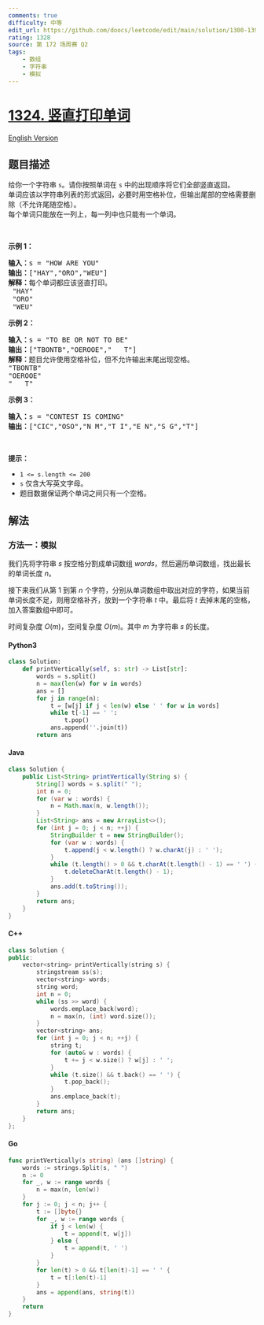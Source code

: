 ```yaml
---
comments: true
difficulty: 中等
edit_url: https://github.com/doocs/leetcode/edit/main/solution/1300-1399/1324.Print%20Words%20Vertically/README.md
rating: 1328
source: 第 172 场周赛 Q2
tags:
    - 数组
    - 字符串
    - 模拟
---
```


<!-- problem:start -->

# [1324. 竖直打印单词](https://leetcode.cn/problems/print-words-vertically)

[English Version](/solution/1300-1399/1324.Print%20Words%20Vertically/README_EN.md)

## 题目描述

<!-- description:start -->

<p>给你一个字符串&nbsp;<code>s</code>。请你按照单词在 <code>s</code> 中的出现顺序将它们全部竖直返回。<br>
单词应该以字符串列表的形式返回，必要时用空格补位，但输出尾部的空格需要删除（不允许尾随空格）。<br>
每个单词只能放在一列上，每一列中也只能有一个单词。</p>

<p>&nbsp;</p>

<p><strong>示例 1：</strong></p>

<pre><strong>输入：</strong>s = &quot;HOW ARE YOU&quot;
<strong>输出：</strong>[&quot;HAY&quot;,&quot;ORO&quot;,&quot;WEU&quot;]
<strong>解释：</strong>每个单词都应该竖直打印。 
 &quot;HAY&quot;
&nbsp;&quot;ORO&quot;
&nbsp;&quot;WEU&quot;
</pre>

<p><strong>示例 2：</strong></p>

<pre><strong>输入：</strong>s = &quot;TO BE OR NOT TO BE&quot;
<strong>输出：</strong>[&quot;TBONTB&quot;,&quot;OEROOE&quot;,&quot;   T&quot;]
<strong>解释：</strong>题目允许使用空格补位，但不允许输出末尾出现空格。
&quot;TBONTB&quot;
&quot;OEROOE&quot;
&quot;   T&quot;
</pre>

<p><strong>示例 3：</strong></p>

<pre><strong>输入：</strong>s = &quot;CONTEST IS COMING&quot;
<strong>输出：</strong>[&quot;CIC&quot;,&quot;OSO&quot;,&quot;N M&quot;,&quot;T I&quot;,&quot;E N&quot;,&quot;S G&quot;,&quot;T&quot;]
</pre>

<p>&nbsp;</p>

<p><strong>提示：</strong></p>

<ul>
	<li><code>1 &lt;= s.length &lt;= 200</code></li>
	<li><code>s</code>&nbsp;仅含大写英文字母。</li>
	<li>题目数据保证两个单词之间只有一个空格。</li>
</ul>

<!-- description:end -->

## 解法

<!-- solution:start -->

### 方法一：模拟

我们先将字符串 $s$ 按空格分割成单词数组 $words$，然后遍历单词数组，找出最长的单词长度 $n$。

接下来我们从第 $1$ 到第 $n$ 个字符，分别从单词数组中取出对应的字符，如果当前单词长度不足，则用空格补齐，放到一个字符串 $t$ 中。最后将 $t$ 去掉末尾的空格，加入答案数组中即可。

时间复杂度 $O(m)$，空间复杂度 $O(m)$。其中 $m$ 为字符串 $s$ 的长度。

<!-- tabs:start -->

#### Python3

```python
class Solution:
    def printVertically(self, s: str) -> List[str]:
        words = s.split()
        n = max(len(w) for w in words)
        ans = []
        for j in range(n):
            t = [w[j] if j < len(w) else ' ' for w in words]
            while t[-1] == ' ':
                t.pop()
            ans.append(''.join(t))
        return ans
```

#### Java

```java
class Solution {
    public List<String> printVertically(String s) {
        String[] words = s.split(" ");
        int n = 0;
        for (var w : words) {
            n = Math.max(n, w.length());
        }
        List<String> ans = new ArrayList<>();
        for (int j = 0; j < n; ++j) {
            StringBuilder t = new StringBuilder();
            for (var w : words) {
                t.append(j < w.length() ? w.charAt(j) : ' ');
            }
            while (t.length() > 0 && t.charAt(t.length() - 1) == ' ') {
                t.deleteCharAt(t.length() - 1);
            }
            ans.add(t.toString());
        }
        return ans;
    }
}
```

#### C++

```cpp
class Solution {
public:
    vector<string> printVertically(string s) {
        stringstream ss(s);
        vector<string> words;
        string word;
        int n = 0;
        while (ss >> word) {
            words.emplace_back(word);
            n = max(n, (int) word.size());
        }
        vector<string> ans;
        for (int j = 0; j < n; ++j) {
            string t;
            for (auto& w : words) {
                t += j < w.size() ? w[j] : ' ';
            }
            while (t.size() && t.back() == ' ') {
                t.pop_back();
            }
            ans.emplace_back(t);
        }
        return ans;
    }
};
```

#### Go

```go
func printVertically(s string) (ans []string) {
	words := strings.Split(s, " ")
	n := 0
	for _, w := range words {
		n = max(n, len(w))
	}
	for j := 0; j < n; j++ {
		t := []byte{}
		for _, w := range words {
			if j < len(w) {
				t = append(t, w[j])
			} else {
				t = append(t, ' ')
			}
		}
		for len(t) > 0 && t[len(t)-1] == ' ' {
			t = t[:len(t)-1]
		}
		ans = append(ans, string(t))
	}
	return
}
```

<!-- tabs:end -->

<!-- solution:end -->

<!-- problem:end -->
